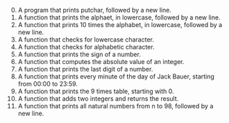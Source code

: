 0. A program that prints putchar, followed by a new line.
1. A function that prints the alphaet, in lowercase, followed by a new line.
2. A function that prints 10 times the alphabet, in lowercase, followed by a new line.
3. A  function that checks for lowercase character.
4. A function that checks for alphabetic character.
5. A function that prints the sign of a number.
6. A function that computes the absolute value of an integer.
7. A function that prints the last digit of a number.
8. A function that prints every minute of the day of Jack Bauer, starting from 00:00 to 23:59.
9. A  function that prints the 9 times table, starting with 0.
10. A function that adds two integers and returns the result.
11. A function that prints all natural numbers from n to 98, followed by a new line.
